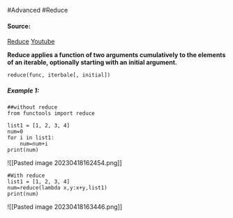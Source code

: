 #Advanced #Reduce

#### Source:
[Reduce](https://www.learnpython.org/en/Map%2C_Filter%2C_Reduce)
[Youtube](https://www.youtube.com/watch?v=2E21RpSOZSA)

**Reduce applies a function of two arguments cumulatively to the elements of an iterable, optionally starting with an initial argument.**

```
reduce(func, iterbale[, initial])
```

##### Example 1:
```
##without reduce
from functools import reduce

list1 = [1, 2, 3, 4]
num=0
for i in list1:
    num=num+i
print(num)
```

![[Pasted image 20230418162454.png]]

```
#With reduce
list1 = [1, 2, 3, 4]
num=reduce(lambda x,y:x+y,list1)
print(num)

```

![[Pasted image 20230418163446.png]]